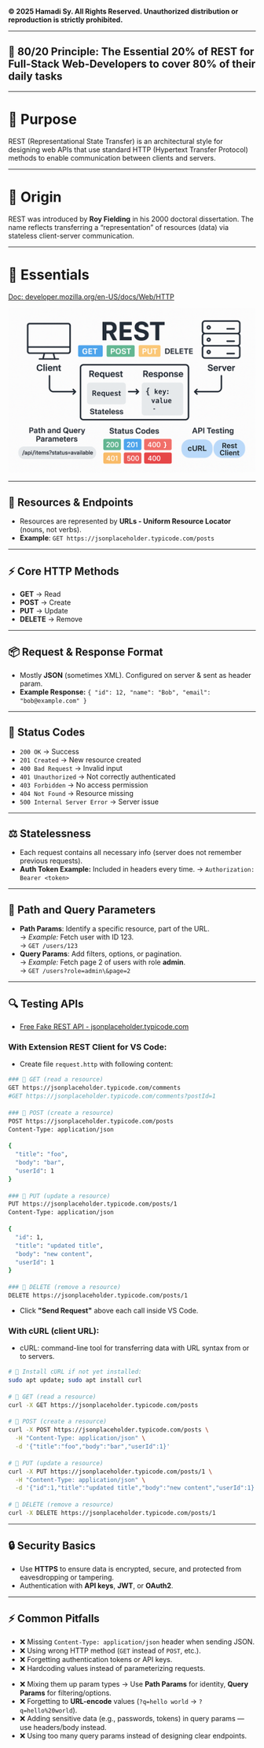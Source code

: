 **© 2025 Hamadi Sy. All Rights Reserved. Unauthorized distribution or reproduction is strictly prohibited.**

---

## 🚀 80/20 Principle: The Essential 20% of REST for Full-Stack Web-Developers to cover 80% of their daily tasks

---

# 🎯 Purpose
REST (Representational State Transfer) is an architectural style for designing web APIs that use standard HTTP (Hypertext Transfer Protocol) methods to enable communication between clients and servers.

---

# 🌱 Origin
REST was introduced by **Roy Fielding** in his 2000 doctoral dissertation. The name reflects transferring a “representation” of resources (data) via stateless client-server communication.

---

# 🧠 Essentials
[Doc: developer.mozilla.org/en-US/docs/Web/HTTP](https://developer.mozilla.org/en-US/docs/Web/HTTP)

![REST Essentials](imgs/rest-api.png)

---

## 🔗 Resources & Endpoints
* Resources are represented by **URLs - Uniform Resource Locator** (nouns, not verbs).
* **Example**: `GET https://jsonplaceholder.typicode.com/posts`

---

## ⚡ Core HTTP Methods
* **GET** → Read
* **POST** → Create
* **PUT** → Update
* **DELETE** → Remove

---

## 📦 Request & Response Format
* Mostly **JSON** (sometimes XML). Configured on server & sent as header param.
* **Example Response:** `{ "id": 12, "name": "Bob", "email": "bob@example.com" }`

---

## 📜 Status Codes
* `200 OK` → Success
* `201 Created` → New resource created
* `400 Bad Request` → Invalid input
* `401 Unauthorized` → Not correctly authenticated
* `403 Forbidden` → No access permission
* `404 Not Found` → Resource missing
* `500 Internal Server Error` → Server issue

---

## ⚖️ Statelessness
* Each request contains all necessary info (server does not remember previous requests).
* **Auth Token Example:** Included in headers every time. → `Authorization: Bearer <token>`

---

## 🔑 Path and Query Parameters  

- **Path Params**: Identify a specific resource, part of the URL.  
  → *Example:* Fetch user with ID 123.  
  → `GET /users/123`
- **Query Params**: Add filters, options, or pagination.  
  → *Example:* Fetch page 2 of users with role **admin**.  
  → `GET /users?role=admin\&page=2`

---

## 🔍 Testing APIs  

* [Free Fake REST API - jsonplaceholder.typicode.com](https://jsonplaceholder.typicode.com/)


### With Extension REST Client for VS Code:
* Create file `request.http` with following content:
```bash
### 🔹 GET (read a resource)
GET https://jsonplaceholder.typicode.com/comments
#GET https://jsonplaceholder.typicode.com/comments?postId=1

### 🔹 POST (create a resource)
POST https://jsonplaceholder.typicode.com/posts
Content-Type: application/json

{
  "title": "foo",
  "body": "bar",
  "userId": 1
}

### 🔹 PUT (update a resource)
PUT https://jsonplaceholder.typicode.com/posts/1
Content-Type: application/json

{
  "id": 1,
  "title": "updated title",
  "body": "new content",
  "userId": 1
}

### 🔹 DELETE (remove a resource)
DELETE https://jsonplaceholder.typicode.com/posts/1
```
* Click **"Send Request"** above each call inside VS Code.

### With cURL (client URL):
* cURL: command-line tool for transferring data with URL syntax from or to servers.
```bash
# 🔹 Install cURL if not yet installed:
sudo apt update; sudo apt install curl

# 🔹 GET (read a resource)
curl -X GET https://jsonplaceholder.typicode.com/posts

# 🔹 POST (create a resource)
curl -X POST https://jsonplaceholder.typicode.com/posts \
  -H "Content-Type: application/json" \
  -d '{"title":"foo","body":"bar","userId":1}'

# 🔹 PUT (update a resource)
curl -X PUT https://jsonplaceholder.typicode.com/posts/1 \
  -H "Content-Type: application/json" \
  -d '{"id":1,"title":"updated title","body":"new content","userId":1}'

# 🔹 DELETE (remove a resource)
curl -X DELETE https://jsonplaceholder.typicode.com/posts/1
```

---

## 🔒 Security Basics
* Use **HTTPS** to ensure data is encrypted, secure, and protected from eavesdropping or tampering.
* Authentication with **API keys**, **JWT**, or **OAuth2**.

---

## ⚡ Common Pitfalls
* ❌ Missing `Content-Type: application/json` header when sending JSON.
* ❌ Using wrong HTTP method (`GET` instead of `POST`, etc.).
* ❌ Forgetting authentication tokens or API keys.
* ❌ Hardcoding values instead of parameterizing requests.
- ❌ Mixing them up param types → Use **Path Params** for identity, **Query Params** for filtering/options.  
- ❌ Forgetting to **URL-encode** values (`?q=hello world` → `?q=hello%20world`).  
- ❌ Adding sensitive data (e.g., passwords, tokens) in query params — use headers/body instead.  
- ❌ Using too many query params instead of designing clear endpoints.  


